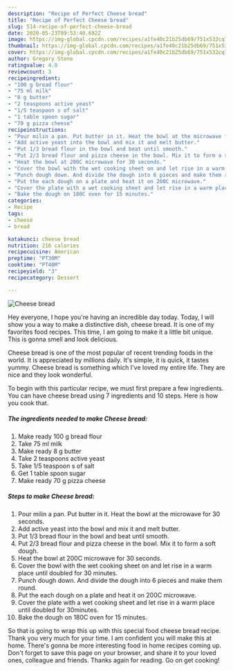 ```yaml
---
description: "Recipe of Perfect Cheese bread"
title: "Recipe of Perfect Cheese bread"
slug: 514-recipe-of-perfect-cheese-bread
date: 2020-05-23T09:53:40.692Z
image: https://img-global.cpcdn.com/recipes/a1fe40c21b25db69/751x532cq70/cheese-bread-recipe-main-photo.jpg
thumbnail: https://img-global.cpcdn.com/recipes/a1fe40c21b25db69/751x532cq70/cheese-bread-recipe-main-photo.jpg
cover: https://img-global.cpcdn.com/recipes/a1fe40c21b25db69/751x532cq70/cheese-bread-recipe-main-photo.jpg
author: Gregory Stone
ratingvalue: 4.8
reviewcount: 3
recipeingredient:
- "100 g bread flour"
- "75 ml milk"
- "8 g butter"
- "2 teaspoons active yeast"
- "1/5 teaspoon s of salt"
- "1 table spoon sugar"
- "70 g pizza cheese"
recipeinstructions:
- "Pour milin a pan. Put butter in it. Heat the bowl at the microwave for 30 seconds."
- "Add active yeast into the bowl and mix it and melt butter."
- "Put 1/3 bread flour in the bowl and beat until smooth."
- "Put 2/3 bread flour and pizza cheese in the bowl. Mix it to form a soft dough."
- "Heat the bowl at 200C microwave for 30 seconds."
- "Cover the bowl with the wet cooking sheet on and let rise in a warm place until doubled for 30 minutes."
- "Punch dough down. And divide the dough into 6 pieces and make them round."
- "Put the each dough on a plate and heat it on 200C microwave."
- "Cover the plate with a wet cooking sheet and let rise in a warm place until doubled for 30minutes."
- "Bake the dough on 180C oven for 15 minutes."
categories:
- Recipe
tags:
- cheese
- bread

katakunci: cheese bread 
nutrition: 216 calories
recipecuisine: American
preptime: "PT30M"
cooktime: "PT40M"
recipeyield: "3"
recipecategory: Dessert

---
```



![Cheese bread](https://img-global.cpcdn.com/recipes/a1fe40c21b25db69/751x532cq70/cheese-bread-recipe-main-photo.jpg)

Hey everyone, I hope you're having an incredible day today. Today, I will show you a way to make a distinctive dish, cheese bread. It is one of my favorites food recipes. This time, I am going to make it a little bit unique. This is gonna smell and look delicious.



Cheese bread is one of the most popular of recent trending foods in the world. It is appreciated by millions daily. It's simple, it is quick, it tastes yummy. Cheese bread is something which I've loved my entire life. They are nice and they look wonderful.


To begin with this particular recipe, we must first prepare a few ingredients. You can have cheese bread using 7 ingredients and 10 steps. Here is how you cook that.

<!--inarticleads1-->

##### The ingredients needed to make Cheese bread:

1. Make ready 100 g bread flour
1. Take 75 ml milk
1. Make ready 8 g butter
1. Take 2 teaspoons active yeast
1. Take 1/5 teaspoon s of salt
1. Get 1 table spoon sugar
1. Make ready 70 g pizza cheese




<!--inarticleads2-->

##### Steps to make Cheese bread:

1. Pour milin a pan. Put butter in it. Heat the bowl at the microwave for 30 seconds.
1. Add active yeast into the bowl and mix it and melt butter.
1. Put 1/3 bread flour in the bowl and beat until smooth.
1. Put 2/3 bread flour and pizza cheese in the bowl. Mix it to form a soft dough.
1. Heat the bowl at 200C microwave for 30 seconds.
1. Cover the bowl with the wet cooking sheet on and let rise in a warm place until doubled for 30 minutes.
1. Punch dough down. And divide the dough into 6 pieces and make them round.
1. Put the each dough on a plate and heat it on 200C microwave.
1. Cover the plate with a wet cooking sheet and let rise in a warm place until doubled for 30minutes.
1. Bake the dough on 180C oven for 15 minutes.




So that is going to wrap this up with this special food cheese bread recipe. Thank you very much for your time. I am confident you will make this at home. There's gonna be more interesting food in home recipes coming up. Don't forget to save this page on your browser, and share it to your loved ones, colleague and friends. Thanks again for reading. Go on get cooking!
